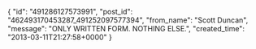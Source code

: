  {
   "id": "491286127573991",
   "post_id": "462493170453287_491252097577394",
   "from_name": "Scott Duncan",
   "message": "ONLY WRITTEN FORM. NOTHING ELSE.",
   "created_time": "2013-03-11T21:27:58+0000"
 }

